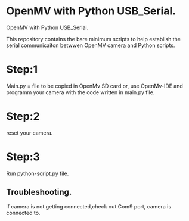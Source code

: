 # OpenMV with Python USB_Serial.
OpenMV with Python USB_Serial.

This repository contains the bare minimum scripts to help establish the serial communicaiton betwwen OpenMV camera and Python scripts.

# Step:1
Main.py = file to be copied in OpenMv SD card or, use OpenMv-IDE and programm your camera with the code written in main.py file.

# Step:2
reset your camera.

# Step:3
Run python-script.py file.

## Troubleshooting.
if camera is not getting connected,check out Com9 port, camera is connected to.
